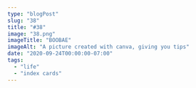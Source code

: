 ```yaml
---
type: "blogPost"
slug: "38"
title: "#38"
image: "38.png"
imageTitle: "BOOBAE"
imageAlt: "A picture created with canva, giving you tips"
date: "2020-09-24T00:00:00-07:00"
tags:
  - "life"
  - "index cards"
---
```


